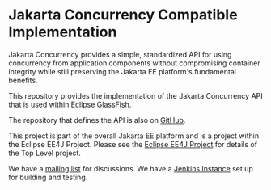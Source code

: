# Jakarta Concurrency Compatible Implementation

Jakarta Concurrency provides a simple, standardized API for using concurrency from application components without compromising container integrity while still preserving the Jakarta EE platform's fundamental benefits.

This repository provides the implementation of the Jakarta Concurrency API that is used within Eclipse GlassFish. 

The repository that defines the API is also on [GitHub](https://github.com/jakartaee/concurrency).

This project is part of the overall Jakarta EE platform and is a project within the Eclipse EE4J Project. Please see the [Eclipse EE4J Project](https://projects.eclipse.org/projects/ee4j) for details of the Top Level project.

We have a [mailing list](https://accounts.eclipse.org/mailing-list/cu-dev) for discussions.
We have a [Jenkins Instance](https://jenkins.eclipse.org/cu/) set up for building and testing.

